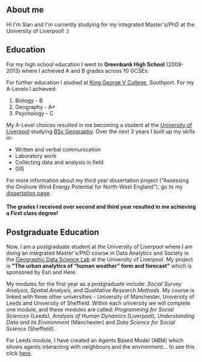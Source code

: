 ## About me

Hi I'm Sian and I'm currently studying for my integrated Master's/PhD at the University of Liverpool! :)

## Education

For my high school education I went to **Greenbank High School** (2008-2013) where I achieved A and B grades across 10 GCSEs.

For further education I studied at [King George V College](https://www.kgv.ac.uk/), Southport. For my A-Levels I achieved:
1. Biology - B
2. Geography - A*
3. Psychology - C

My A-Level choices resulted in me becoming a student at the [University of Liverpool](https://www.liverpool.ac.uk/) studying [BSc Geography](https://www.liverpool.ac.uk/study/undergraduate/courses/geography-bsc-hons/overview/). Over the next 3 years I built up my skills in:
- Written and verbal communication
- Laboratory work
- Collecting data and analysis in field
- GIS

For more information about my third year dissertation project ("Assessing the Onshore Wind Energy Potential for North-West England"), go to my [dissertation page](dissertation.md).

#### The grades I received over second and third year resulted in me achieving a **First** class degree!

## Postgraduate Education

Now, I am a postgraduate student at the University of Liverpool where I am doing an integrated Master's/PhD course in Data Analytics and Society in the [Geographic Data Science Lab](https://www.liverpool.ac.uk/geographic-data-science/) at the University of Liverpool. My project is **"The urban analytics of “human weather” form and forecast"** which is sponsored by Esri and Here.

My modules for the first year as a postgraduate include: *Social Survey Analysis*, *Spatial Analysis*, and *Qualitative Research Methods*. My course is linked with three other universities - University of Manchester, University of Leeds and University of Sheffield. Within each university we will complete one module, and these modules are called: *Programming for Social Sciences* (Leeds), *Analysis of Human Dynamics* (Liverpool), *Understanding Data and its Environment* (Manchester) and *Data Science for Social Science* (Sheffield).

For Leeds module, I have created an Agents Based Model (ABM) which shows agents interacting with neighbours and the environment... to see this click [here](agents.md).
